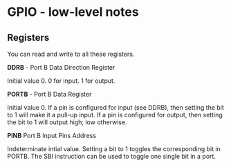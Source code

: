 # GPIO - low-level notes

## Registers

You can read and write to all these registers.


**DDRB** - Port B Data Direction Register

Initial value 0. 0 for input. 1 for output.


**PORTB** - Port B Data Register

Initial value 0. If a pin is configured for input (see DDRB), then setting the bit to 1 will make it a pull-up input. If a pin is configured for output, then setting the bit to 1 will output high; low otherwise.


**PINB** Port B Input Pins Address

Indeterminate intial value. Setting a bit to 1 toggles the corresponding bit in PORTB. The SBI
instruction can be used to toggle one single bit in a port.
